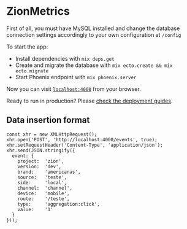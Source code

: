 # ZionMetrics

First of all, you must have MySQL installed and change the database connection settings accordingly to your own configuration at `/config`

To start the app:

  * Install dependencies with `mix deps.get`
  * Create and migrate the database with `mix ecto.create && mix ecto.migrate`
  * Start Phoenix endpoint with `mix phoenix.server`

Now you can visit [`localhost:4000`](http://localhost:4000) from your browser.

Ready to run in production? Please [check the deployment guides](http://www.phoenixframework.org/docs/deployment).

## Data insertion format
```
const xhr = new XMLHttpRequest();
xhr.open('POST', 'http://localhost:4000/events', true);
xhr.setRequestHeader('Content-Type', 'application/json');
xhr.send(JSON.stringify({
  event: {
    project:  'zion',
    version:  'dev',
    brand:    'americanas',
    source:   'teste',
    side:     'local',
    channel:  'channel',
    device:   'mobile',
    route:    '/teste',
    type:     'aggregation:click',
    value:    '1'
  }
}));
```